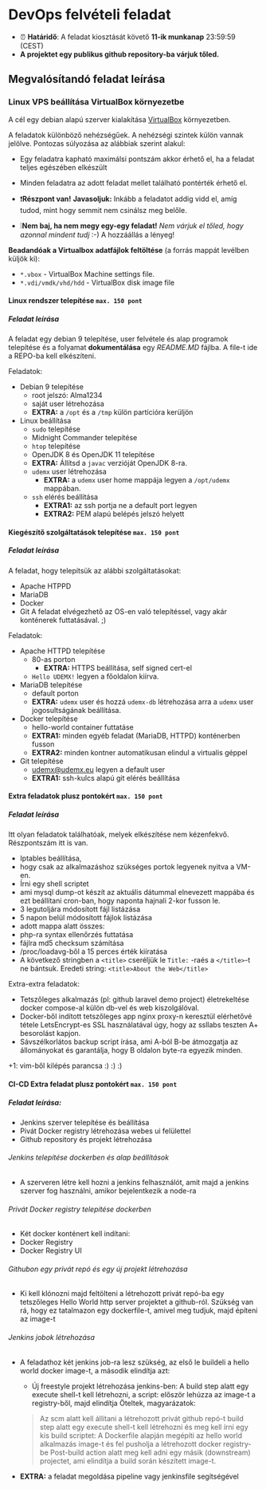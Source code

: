 # DevOps felvételi feladat

* :alarm_clock: **Határidő**: A feladat kiosztását követő **11-ik munkanap** 23:59:59 (CEST)
* **A projektet egy publikus github repository-ba várjuk tőled.**

## Megvalósítandó feladat leírása
### Linux VPS beállítása VirtualBox környezetbe
A cél egy debian alapú szerver kialakítása [VirtualBox](https://www.virtualbox.org/) környezetben.

A feladatok különböző nehézségűek. A nehézségi szintek külön vannak jelölve.
Pontozas súlyozása az alábbiak szerint alakul:
  * Egy feladatra kapható maximálsi pontszám akkor érhető el, ha a feladat teljes egészében elkészült

  * Minden feladatra az adott feladat mellet található pontérték érhető el. 

  * :exclamation:**Részpont van!**
    **Javasoljuk:** Inkább a feladatot addig vidd el, amíg tudod, mint hogy semmit nem csinálsz meg belőle.
  * :grey_exclamation:**Nem baj, ha nem megy egy-egy feladat!** 
    _Nem várjuk el tőled, hogy azonnal mindent tudj_ :-) A hozzáállás a lényeg!

**Beadandóak a Virtualbox adatfájlok feltöltése** (a forrás mappát levélben küljök ki):
  * `*.vbox` - VirtualBox Machine settings file.
  * `*.vdi/vmdk/vhd/hdd` - VirtualBox disk image file

#### Linux rendszer telepítése `max. 150 pont`
##### Feladat leírása
A feladat egy debian 9 telepítése, user felvétele és alap programok telepítése és a folyamat **dokumentálása** egy _README.MD_ fájlba. A file-t ide a REPO-ba kell elkészíteni.

Feladatok:
  * Debian 9 telepítése
    * root jelszó: Alma1234
    * saját user létrehozása
    * **EXTRA:** a `/opt` és a `/tmp` külön partícióra kerüljön
  * Linux beállítása
    * `sudo` telepítése
    * Midnight Commander telepítése
    * `htop` telepítése
    * OpenJDK 8 és OpenJDK 11 telepítése
    * **EXTRA:** Állítsd a `javac` verzióját OpenJDK 8-ra.
    * `udemx` user létrehozása
      * **EXTRA:** a `udemx` user home mappája legyen a `/opt/udemx` mappában.
    * `ssh` elérés beállítása
      * **EXTRA1:** az ssh portja ne a default port legyen
      * **EXTRA2:** PEM alapú belépés jelszó helyett
	
#### Kiegészítő szolgáltatások telepítése `max. 150 pont`
##### Feladat leírása
A feladat, hogy telepítsük az alábbi szolgáltatásokat:
  - Apache HTPPD
  - MariaDB
  - Docker
  - Git
A feladat elvégezhető az OS-en való telepítéssel, vagy akár konténerek futtatásával. ;)

Feladatok:
  * Apache HTTPD telepítése
    * 80-as porton
      * **EXTRA:** HTTPS beállítása, self signed cert-el
	* `Hello UDEMX!` legyen a főoldalon kiírva.
  * MariaDB telepítése
    * default porton
	* **EXTRA:** `udemx` user és hozzá `udemx-db` létrehozása arra a `udemx` user jogosultságának beállítása.
  * Docker telepítése
    * hello-world container futtatáse
    * **EXTRA1:** minden egyéb feladat (MariaDB, HTTPD) konténerben fusson
    * **EXTRA2:** minden kontner automatikusan elindul a virtualis géppel
  * Git telepítése
    * udemx@udemx.eu legyen a default user
	* **EXTRA1:** ssh-kulcs alapú git elérés beállítása
	
#### Extra feladatok plusz pontokért `max. 150 pont`
##### Feladat leírása
Itt olyan feladatok találhatóak, melyek elkészítése nem kézenfekvő. Részpontszám itt is van.
  - Iptables beállítása, 
  - hogy csak az alkalmazáshoz szükséges portok legyenek nyitva a VM-en.
  - Írni egy shell scriptet 
  - ami mysql dump-ot készít az aktuális dátummal elnevezett mappába és ezt beállítani cron-ban, hogy naponta hajnali 2-kor fusson le.
  - 3 legutoljára módosított fájl listázása
  - 5 napon belül módosított fájlok listázása
  - adott mappa alatt összes:
  - php-ra syntax ellenőrzés futtatása
  - fájlra md5 checksum számítása
  - /proc/loadavg-ből a 15 perces érték kiíratása
  - A következő stringben a `<title>` cseréljük le `Title:` -raés a `</title>`-t ne bántsuk. Eredeti string: `<title>About the Web</title>`

Extra-extra feladatok:
  - Tetszőleges alkalmazás (pl: github laravel demo project) életrekeltése docker compose-al külön db-vel és web kiszolgálóval.
  - Docker-ből indított tetszőleges app nginx proxy-n keresztül elérhetővé tétele LetsEncrypt-es SSL használatával úgy, hogy az ssllabs teszten A+ besorolást kapjon.
  - Sávszélkorlátos backup script írása, ami A-ból B-be átmozgatja az állományokat és garantálja, hogy B oldalon byte-ra egyezik minden.

  +1: vim-ből kilépés parancsa :) :) :)

#### CI-CD Extra feladat plusz pontokért `max. 150 pont`
##### Feladat leírása:
  * Jenkins szerver telepítése és beállítása
  * Pivát Docker registry létrehozása webes ui felülettel
  * Github repository és projekt létrehozása
	
###### Jenkins telepítése dockerben és alap beállítások	
  * A szerveren létre kell hozni a jenkins felhasználót, amit majd a jenkins szerver fog használni, amikor bejelentkezik a node-ra

###### Privát Docker registry telepítése dockerben
  * Két docker konténert kell indítani:
  * Docker Registry
  * Docker Registry UI

###### Githubon egy privát repó és egy új projekt létrehozása 
 * Ki kell klónozni majd feltölteni a létrehozott privát repó-ba egy tetszőleges Hello World http server projektet a github-ról.
   Szükség van rá, hogy ez tatalmazon egy dockerfile-t, amivel meg tudjuk, majd építeni az image-t

###### Jenkins jobok létrehozása
 * A feladathoz két jenkins job-ra lesz szükség, az első le buildeli a hello world docker image-t, a második elindítja azt:
   * Új freestyle projekt létrehozása jenkins-ben:
   A build step alatt egy execute shell-t kell létrehozni, a script:
   először lehúzza az image-t a registry-ből, majd elindítja
   Öteltek, magyarázatok:
   
   >Az scm alatt kell állítani a létrehozott privát github repó-t build step alatt egy execute shell-t kell létrehozni és meg kell írni egy kis build scriptet:
   A Dockerfile alapján megépíti az hello world alkalmazás image-t és fel pusholja a  létrehozott docker registry-be Post-build action alatt meg kell adni egy másik (downstream) projectet, ami elindítja a build során készített image-t.

* **EXTRA:** a feladat megoldása pipeline vagy jenkinsfile segítségével

